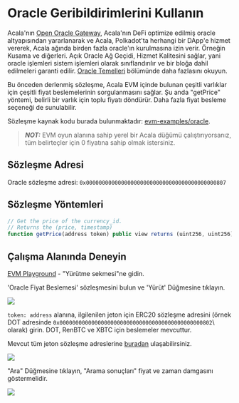 # Oracle Geribildirimlerini Kullanın

Acala'nın [Open Oracle Gateway](https://wiki.acala.network/learn/basics/oracle), Acala'nın DeFi optimize edilmiş oracle altyapısından yararlanarak ve Acala, Polkadot'ta herhangi bir DApp'e hizmet vererek, Acala ağında birden fazla oracle'ın kurulmasına izin verir. Örneğin Kusama ve diğerleri. Açık Oracle Ağ Geçidi, Hizmet Kalitesini sağlar, yani oracle işlemleri sistem işlemleri olarak sınıflandırılır ve bir bloğa dahil edilmeleri garanti edilir. [Oracle Temelleri](https://wiki.acala.network/learn/basics/oracle) bölümünde daha fazlasını okuyun.

Bu önceden derlenmiş sözleşme, Acala EVM içinde bulunan çeşitli varlıklar için çeşitli fiyat beslemelerinin sorgulanmasını sağlar. Şu anda "getPrice" yöntemi, belirli bir varlık için toplu fiyatı döndürür. Daha fazla fiyat besleme seçeneği de sunulabilir.

Sözleşme kaynak kodu burada bulunmaktadır: [evm-examples/oracle](https://github.com/AcalaNetwork/evm-examples/tree/master/oracle).

> _**NOT:**_ EVM oyun alanına sahip yerel bir Acala düğümü çalıştırıyorsanız, tüm belirteçler için 0 fiyatına sahip olmak istersiniz.

## Sözleşme Adresi

Oracle sözleşme adresi: `0x00000000000000000000000000000000000000000807`

## Sözleşme Yöntemleri
```javascript
// Get the price of the currency_id.
// Returns the (price, timestamp)
function getPrice(address token) public view returns (uint256, uint256);
```

## Çalışma Alanında Deneyin

[EVM Playground](https://evm.acala.network/#/execute) - "Yürütme sekmesi"ne gidin.

'Oracle Fiyat Beslemesi' sözleşmesini bulun ve 'Yürüt' Düğmesine tıklayın.

![](../../../../.gitbook/assets/screen-shot-2021-02-03-at-12.55.05-pm%20%281%29.png)

`token: address` alanına, ilgilenilen jeton için ERC20 sözleşme adresini \(örnek DOT adresinde `0x000000000000000000000000000000000000000000000802`\ olarak) girin. DOT, RenBTC ve XBTC için beslemeler mevcuttur.

Mevcut tüm jeton sözleşme adreslerine [buradan](https://wiki.acala.network/build/development-guide/smart-contracts/advanced/use-native-tokens) ulaşabilirsiniz.

![](../../../../.gitbook/assets/screen-shot-2021-02-03-at-12.27.16-pm.png)

"Ara" Düğmesine tıklayın, "Arama sonuçları" fiyat ve zaman damgasını göstermelidir.

![](../../../../.gitbook/assets/screen-shot-2021-02-03-at-12.27.29-pm.png)
